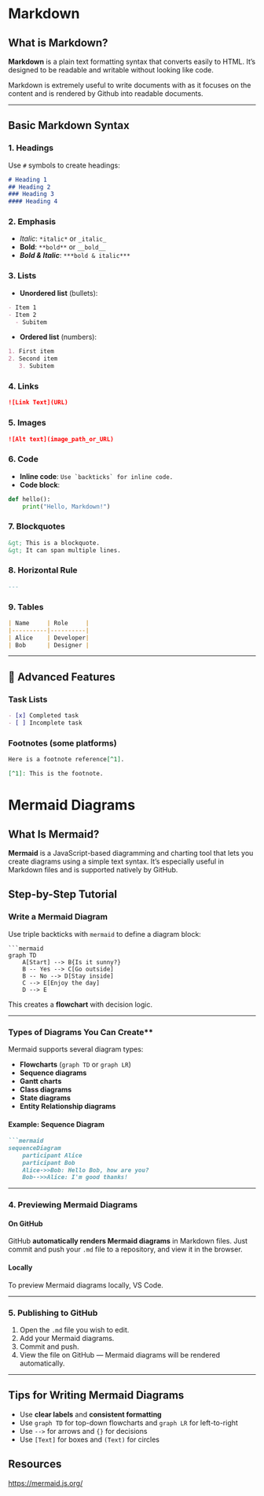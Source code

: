 # Markdown

## What is Markdown?

**Markdown** is a plain text formatting syntax that converts easily to HTML. It’s designed to be readable and writable without looking like code.

Markdown is extremely useful to write documents with as it focuses on the content and is rendered by Github into readable documents.

---

##  Basic Markdown Syntax

### 1. **Headings**

Use `#` symbols to create headings:

```Markdown
# Heading 1
## Heading 2
### Heading 3
#### Heading 4
```

### 2. **Emphasis**

- _Italic_: `*italic*` or `_italic_`
- **Bold**: `**bold**` or `__bold__`
- **_Bold & Italic_**: `***bold & italic***`

### 3. **Lists**

- **Unordered list** (bullets):

```Markdown
- Item 1
- Item 2
  - Subitem
```

- **Ordered list** (numbers):

```Markdown
1. First item
2. Second item
   3. Subitem
```

### 4. **Links**

```Markdown
![Link Text](URL)
```


### 5. **Images**

```markdown
![Alt text](image_path_or_URL)
```

### 6. **Code**

- **Inline code**: ``Use `backticks` for inline code.``
- **Code block**:

```python
def hello():
    print("Hello, Markdown!")
```

### 7. **Blockquotes**

```Markdown
&gt; This is a blockquote.
&gt; It can span multiple lines.
```

### 8. **Horizontal Rule**

```Markdown
---
```

### 9. **Tables**

```Markdown
| Name     | Role     |
|----------|----------|
| Alice    | Developer|
| Bob      | Designer |
```

---

## 🧪 Advanced Features

### Task Lists

```Markdown
- [x] Completed task
- [ ] Incomplete task
```

### Footnotes (some platforms)

```Markdown
Here is a footnote reference[^1].

[^1]: This is the footnote.
```


# Mermaid Diagrams

## What Is Mermaid?

**Mermaid** is a JavaScript-based diagramming and charting tool that lets you create diagrams using a simple text syntax. It’s especially useful in Markdown files and is supported natively by GitHub.


## Step-by-Step Tutorial


### **Write a Mermaid Diagram**

Use triple backticks with `mermaid` to define a diagram block:


```
```mermaid
graph TD
    A[Start] --> B{Is it sunny?}
    B -- Yes --> C[Go outside]
    B -- No --> D[Stay inside]
    C --> E[Enjoy the day]
    D --> E
```


This creates a **flowchart** with decision logic.

---

### Types of Diagrams You Can Create**

Mermaid supports several diagram types:

- **Flowcharts** (`graph TD` or `graph LR`)
- **Sequence diagrams**
- **Gantt charts**
- **Class diagrams**
- **State diagrams**
- **Entity Relationship diagrams**

#### Example: Sequence Diagram

```markdown
```mermaid
sequenceDiagram
    participant Alice
    participant Bob
    Alice->>Bob: Hello Bob, how are you?
    Bob-->>Alice: I'm good thanks!
````


---

### 4. **Previewing Mermaid Diagrams**

#### On GitHub

GitHub **automatically renders Mermaid diagrams** in Markdown files. Just commit and push your `.md` file to a repository, and view it in the browser.

#### Locally

To preview Mermaid diagrams locally, VS Code.

---

### 5. **Publishing to GitHub**

1. Open the `.md` file you wish to edit.
2. Add your Mermaid diagrams.
3. Commit and push.
4. View the file on GitHub — Mermaid diagrams will be rendered automatically.

---

## Tips for Writing Mermaid Diagrams

- Use **clear labels** and **consistent formatting**
- Use `graph TD` for top-down flowcharts and `graph LR` for left-to-right
- Use `-->` for arrows and `{}` for decisions
- Use `[Text]` for boxes and `(Text)` for circles

## Resources

https://mermaid.js.org/

